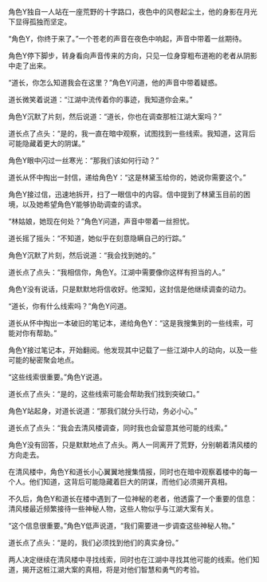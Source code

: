角色Y独自一人站在一座荒野的十字路口，夜色中的风卷起尘土，他的身影在月光下显得孤独而坚定。

“角色Y，你终于来了。”一个苍老的声音在夜色中响起，声音中带着一丝期待。

角色Y停下脚步，转身看向声音传来的方向，只见一位身穿粗布道袍的老者从阴影中走了出来。

“道长，你怎么知道我会在这里？”角色Y问道，他的声音中带着疑惑。

道长微笑着说道：“江湖中流传着你的事迹，我知道你会来。”

角色Y沉默了片刻，然后说道：“道长，你也在调查那桩江湖大案吗？”

道长点了点头：“是的，我一直在暗中观察，试图找到一些线索。我知道，这背后可能隐藏着更大的阴谋。”

角色Y眼中闪过一丝寒光：“那我们该如何行动？”

道长从怀中掏出一封信，递给角色Y：“这是林黛玉给你的，她说你需要这个。”

角色Y接过信，迅速地拆开，扫了一眼信中的内容。信中提到了林黛玉目前的困境，以及她希望角色Y能够协助调查的请求。

“林姑娘，她现在何处？”角色Y问道，声音中带着一丝担忧。

道长摇了摇头：“不知道，她似乎在刻意隐瞒自己的行踪。”

角色Y沉默了片刻，然后说道：“我会找到她的。”

道长点了点头：“我相信你，角色Y。江湖中需要像你这样有担当的人。”

角色Y没有说话，只是默默地将信收好。他深知，这封信是他继续调查的动力。

“道长，你有什么线索吗？”角色Y问道。

道长从怀中掏出一本破旧的笔记本，递给角色Y：“这是我搜集到的一些线索，可能对你有帮助。”

角色Y接过笔记本，开始翻阅。他发现其中记载了一些江湖中人的动向，以及一些可能的秘密聚会地点。

“这些线索很重要。”角色Y说道。

道长点了点头：“是的，这些线索可能会帮助我们找到突破口。”

角色Y站起身，对道长说道：“那我们就分头行动，务必小心。”

道长点了点头：“我会去清风楼调查，同时我也会留意其他可能的线索。”

角色Y没有回答，只是默默地点了点头。两人一同离开了荒野，分别朝着清风楼的方向走去。

在清风楼中，角色Y和道长小心翼翼地搜集情报，同时也在暗中观察着楼中的每一个人。他们知道，这背后可能隐藏着巨大的阴谋，而他们必须揭开真相。

不久后，角色Y和道长在楼中遇到了一位神秘的老者，他透露了一个重要的信息：清风楼最近频繁接待一些神秘人物，这些人物似乎与江湖大案有关。

“这个信息很重要。”角色Y低声说道，“我们需要进一步调查这些神秘人物。”

道长点了点头：“是的，我们必须找到他们的真实身份。”

两人决定继续在清风楼中寻找线索，同时也在江湖中寻找其他可能的线索。他们知道，揭开这桩江湖大案的真相，将是对他们智慧和勇气的考验。